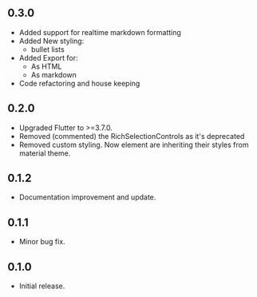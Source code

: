 ## 0.3.0

- Added support for realtime markdown formatting
- Added New styling:
  - bullet lists
- Added Export for:
  - As HTML
  - As markdown
- Code refactoring and house keeping

## 0.2.0

- Upgraded Flutter to >=3.7.0.
- Removed (commented) the RichSelectionControls as it's deprecated
- Removed custom styling. Now element are inheriting their styles from material theme.

## 0.1.2

- Documentation improvement and update.

## 0.1.1

- Minor bug fix.

## 0.1.0

- Initial release.
